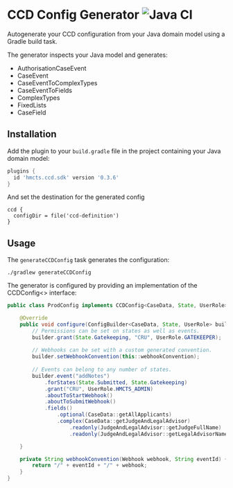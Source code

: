 # CCD Config Generator ![Java CI](https://github.com/hmcts/ccd-config-generator/workflows/Java%20CI/badge.svg?branch=master)

Autogenerate your CCD configuration from your Java domain model using a Gradle build task.

The generator inspects your Java model and generates:

* AuthorisationCaseEvent
* CaseEvent
* CaseEventToComplexTypes
* CaseEventToFields
* ComplexTypes
* FixedLists
* CaseField

## Installation

Add the plugin to your `build.gradle` file in the project containing your Java domain model:

```groovy
plugins {
  id 'hmcts.ccd.sdk' version '0.3.6'
}
```

And set the destination for the generated config

```
ccd {
  configDir = file('ccd-definition')
}
```

## Usage

The `generateCCDConfig` task generates the configuration:

```shell
./gradlew generateCCDConfig
```

The generator is configured by providing an implementation of the CCDConfig<> interface:

```java
public class ProdConfig implements CCDConfig<CaseData, State, UserRole> {

    @Override
    public void configure(ConfigBuilder<CaseData, State, UserRole> builder) {
        // Permissions can be set on states as well as events.
        builder.grant(State.Gatekeeping, "CRU", UserRole.GATEKEEPER);
        
        // Webhooks can be set with a custom generated convention.
        builder.setWebhookConvention(this::webhookConvention);
        
        // Events can belong to any number of states.
        builder.event("addNotes")
            .forStates(State.Submitted, State.Gatekeeping)
            .grant("CRU", UserRole.HMCTS_ADMIN)
            .aboutToStartWebhook()
            .aboutToSubmitWebhook()
            .fields()
                .optional(CaseData::getAllApplicants)
                .complex(CaseData::getJudgeAndLegalAdvisor)
                    .readonly(JudgeAndLegalAdvisor::getJudgeFullName)
                    .readonly(JudgeAndLegalAdvisor::getLegalAdvisorName);

    }

    private String webhookConvention(Webhook webhook, String eventId) {
        return "/" + eventId + "/" + webhook;
    }
}
```

